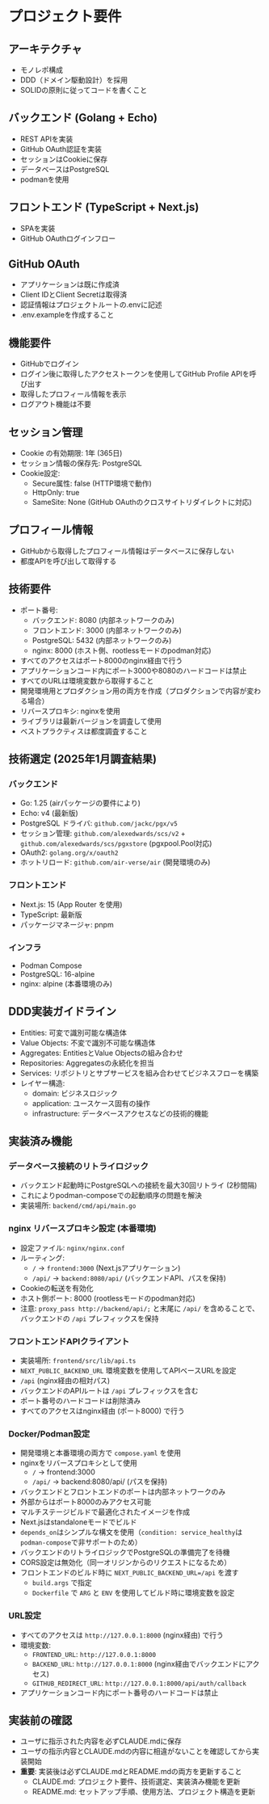# プロジェクト要件

## アーキテクチャ
- モノレポ構成
- DDD（ドメイン駆動設計）を採用
- SOLIDの原則に従ってコードを書くこと

## バックエンド (Golang + Echo)
- REST APIを実装
- GitHub OAuth認証を実装
- セッションはCookieに保存
- データベースはPostgreSQL
- podmanを使用

## フロントエンド (TypeScript + Next.js)
- SPAを実装
- GitHub OAuthログインフロー

## GitHub OAuth
- アプリケーションは既に作成済
- Client IDとClient Secretは取得済
- 認証情報はプロジェクトルートの.envに記述
- .env.exampleを作成すること

## 機能要件
- GitHubでログイン
- ログイン後に取得したアクセストークンを使用してGitHub Profile APIを呼び出す
- 取得したプロフィール情報を表示
- ログアウト機能は不要

## セッション管理
- Cookie の有効期限: 1年 (365日)
- セッション情報の保存先: PostgreSQL
- Cookie設定:
  - Secure属性: false (HTTP環境で動作)
  - HttpOnly: true
  - SameSite: None (GitHub OAuthのクロスサイトリダイレクトに対応)

## プロフィール情報
- GitHubから取得したプロフィール情報はデータベースに保存しない
- 都度APIを呼び出して取得する

## 技術要件
- ポート番号:
  - バックエンド: 8080 (内部ネットワークのみ)
  - フロントエンド: 3000 (内部ネットワークのみ)
  - PostgreSQL: 5432 (内部ネットワークのみ)
  - nginx: 8000 (ホスト側、rootlessモードのpodman対応)
- すべてのアクセスはポート8000のnginx経由で行う
- アプリケーションコード内にポート3000や8080のハードコードは禁止
- すべてのURLは環境変数から取得すること
- 開発環境用とプロダクション用の両方を作成（プロダクションで内容が変わる場合）
- リバースプロキシ: nginxを使用
- ライブラリは最新バージョンを調査して使用
- ベストプラクティスは都度調査すること

## 技術選定 (2025年1月調査結果)

### バックエンド
- Go: 1.25 (airパッケージの要件により)
- Echo: v4 (最新版)
- PostgreSQL ドライバ: `github.com/jackc/pgx/v5`
- セッション管理: `github.com/alexedwards/scs/v2` + `github.com/alexedwards/scs/pgxstore` (pgxpool.Pool対応)
- OAuth2: `golang.org/x/oauth2`
- ホットリロード: `github.com/air-verse/air` (開発環境のみ)

### フロントエンド
- Next.js: 15 (App Router を使用)
- TypeScript: 最新版
- パッケージマネージャ: pnpm

### インフラ
- Podman Compose
- PostgreSQL: 16-alpine
- nginx: alpine (本番環境のみ)

## DDD実装ガイドライン
- Entities: 可変で識別可能な構造体
- Value Objects: 不変で識別不可能な構造体
- Aggregates: EntitiesとValue Objectsの組み合わせ
- Repositories: Aggregatesの永続化を担当
- Services: リポジトリとサブサービスを組み合わせてビジネスフローを構築
- レイヤー構造:
  - domain: ビジネスロジック
  - application: ユースケース固有の操作
  - infrastructure: データベースアクセスなどの技術的機能

## 実装済み機能

### データベース接続のリトライロジック
- バックエンド起動時にPostgreSQLへの接続を最大30回リトライ (2秒間隔)
- これによりpodman-composeでの起動順序の問題を解決
- 実装場所: `backend/cmd/api/main.go`

### nginx リバースプロキシ設定 (本番環境)
- 設定ファイル: `nginx/nginx.conf`
- ルーティング:
  - `/` → `frontend:3000` (Next.jsアプリケーション)
  - `/api/` → `backend:8080/api/` (バックエンドAPI、パスを保持)
- Cookieの転送を有効化
- ホスト側ポート: 8000 (rootlessモードのpodman対応)
- 注意: `proxy_pass http://backend/api/;` と末尾に `/api/` を含めることで、バックエンドの `/api` プレフィックスを保持

### フロントエンドAPIクライアント
- 実装場所: `frontend/src/lib/api.ts`
- `NEXT_PUBLIC_BACKEND_URL` 環境変数を使用してAPIベースURLを設定
- `/api` (nginx経由の相対パス)
- バックエンドのAPIルートは `/api` プレフィックスを含む
- ポート番号のハードコードは削除済み
- すべてのアクセスはnginx経由 (ポート8000) で行う

### Docker/Podman設定
- 開発環境と本番環境の両方で `compose.yaml` を使用
- nginxをリバースプロキシとして使用
  - `/` → frontend:3000
  - `/api/` → backend:8080/api/ (パスを保持)
- バックエンドとフロントエンドのポートは内部ネットワークのみ
- 外部からはポート8000のみアクセス可能
- マルチステージビルドで最適化されたイメージを作成
- Next.jsはstandaloneモードでビルド
- `depends_on`はシンプルな構文を使用（`condition: service_healthy`は`podman-compose`で非サポートのため）
- バックエンドのリトライロジックでPostgreSQLの準備完了を待機
- CORS設定は無効化（同一オリジンからのリクエストになるため）
- フロントエンドのビルド時に `NEXT_PUBLIC_BACKEND_URL=/api` を渡す
  - `build.args` で指定
  - `Dockerfile` で `ARG` と `ENV` を使用してビルド時に環境変数を設定

### URL設定
- すべてのアクセスは `http://127.0.0.1:8000` (nginx経由) で行う
- 環境変数:
  - `FRONTEND_URL`: `http://127.0.0.1:8000`
  - `BACKEND_URL`: `http://127.0.0.1:8000` (nginx経由でバックエンドにアクセス)
  - `GITHUB_REDIRECT_URL`: `http://127.0.0.1:8000/api/auth/callback`
- アプリケーションコード内にポート番号のハードコードは禁止

## 実装前の確認
- ユーザに指示された内容を必ずCLAUDE.mdに保存
- ユーザの指示内容とCLAUDE.mdの内容に相違がないことを確認してから実装開始
- **重要**: 実装後は必ずCLAUDE.mdとREADME.mdの両方を更新すること
  - CLAUDE.md: プロジェクト要件、技術選定、実装済み機能を更新
  - README.md: セットアップ手順、使用方法、プロジェクト構造を更新
